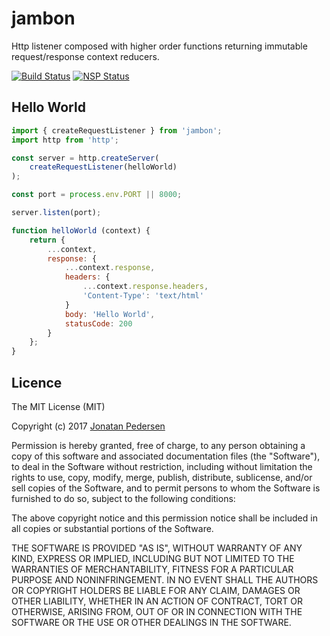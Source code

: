 # jambon
Http listener composed with higher order functions returning immutable request/response context reducers.

[![Build Status](https://travis-ci.org/jonatanpedersen/jambon.svg?branch=master)](https://travis-ci.org/jonatanpedersen/jambon)
[![NSP Status](https://nodesecurity.io/orgs/jonatanpedersen/projects/66fa69df-c041-499b-9867-5dec8475fc8d/badge)](https://nodesecurity.io/orgs/jonatanpedersen/projects/66fa69df-c041-499b-9867-5dec8475fc8d)

## Hello World

``` javascript
import { createRequestListener } from 'jambon';
import http from 'http';

const server = http.createServer(
	createRequestListener(helloWorld)
);

const port = process.env.PORT || 8000;

server.listen(port);

function helloWorld (context) {
	return {
		...context,
		response: {
			...context.response,
			headers: {
				...context.response.headers,
				'Content-Type': 'text/html'
			}
			body: 'Hello World',
			statusCode: 200
		}
	};
}
```

## Licence
The MIT License (MIT)

Copyright (c) 2017 [Jonatan Pedersen](https://www.jonatanpedersen.com/)

Permission is hereby granted, free of charge, to any person obtaining a copy
of this software and associated documentation files (the "Software"), to deal
in the Software without restriction, including without limitation the rights
to use, copy, modify, merge, publish, distribute, sublicense, and/or sell
copies of the Software, and to permit persons to whom the Software is
furnished to do so, subject to the following conditions:

The above copyright notice and this permission notice shall be included in
all copies or substantial portions of the Software.

THE SOFTWARE IS PROVIDED "AS IS", WITHOUT WARRANTY OF ANY KIND, EXPRESS OR
IMPLIED, INCLUDING BUT NOT LIMITED TO THE WARRANTIES OF MERCHANTABILITY,
FITNESS FOR A PARTICULAR PURPOSE AND NONINFRINGEMENT. IN NO EVENT SHALL THE
AUTHORS OR COPYRIGHT HOLDERS BE LIABLE FOR ANY CLAIM, DAMAGES OR OTHER
LIABILITY, WHETHER IN AN ACTION OF CONTRACT, TORT OR OTHERWISE, ARISING FROM,
OUT OF OR IN CONNECTION WITH THE SOFTWARE OR THE USE OR OTHER DEALINGS IN
THE SOFTWARE.